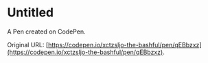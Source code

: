 # Untitled

A Pen created on CodePen.

Original URL: [https://codepen.io/xctzsljo-the-bashful/pen/qEBbzxz](https://codepen.io/xctzsljo-the-bashful/pen/qEBbzxz).

